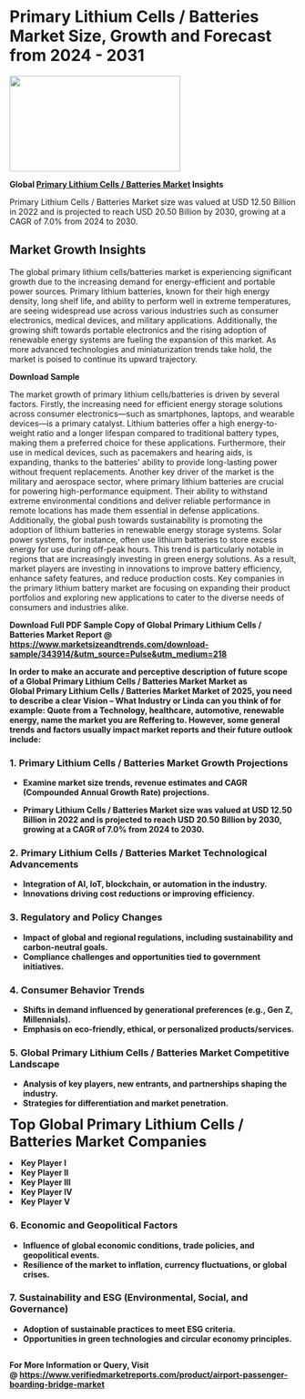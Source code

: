 <H1>Primary Lithium Cells / Batteries Market Size, Growth and Forecast from 2024 - 2031</H1><img class="aligncenter size-medium wp-image-584254" src="https://thirdeyenews.in/wp-content/uploads/2024/09/Global-Market-Research-300x168.jpeg" alt="" width="300" height="168" /><p><strong>Global&nbsp;<a href="https://www.marketsizeandtrends.com/download-sample/343914/&amp;utm_source=Pulse&amp;utm_medium=218">Primary Lithium Cells / Batteries Market</a> Insights</strong></p><p>Primary Lithium Cells / Batteries Market size was valued at USD 12.50 Billion in 2022 and is projected to reach USD 20.50 Billion by 2030, growing at a CAGR of 7.0% from 2024 to 2030.</p><p><h2>Market Growth Insights</h2> <p>The global primary lithium cells/batteries market is experiencing significant growth due to the increasing demand for energy-efficient and portable power sources. Primary lithium batteries, known for their high energy density, long shelf life, and ability to perform well in extreme temperatures, are seeing widespread use across various industries such as consumer electronics, medical devices, and military applications. Additionally, the growing shift towards portable electronics and the rising adoption of renewable energy systems are fueling the expansion of this market. As more advanced technologies and miniaturization trends take hold, the market is poised to continue its upward trajectory.</p> <p><strong>Download Sample</strong></p> <p>The market growth of primary lithium cells/batteries is driven by several factors. Firstly, the increasing need for efficient energy storage solutions across consumer electronics—such as smartphones, laptops, and wearable devices—is a primary catalyst. Lithium batteries offer a high energy-to-weight ratio and a longer lifespan compared to traditional battery types, making them a preferred choice for these applications. Furthermore, their use in medical devices, such as pacemakers and hearing aids, is expanding, thanks to the batteries' ability to provide long-lasting power without frequent replacements. Another key driver of the market is the military and aerospace sector, where primary lithium batteries are crucial for powering high-performance equipment. Their ability to withstand extreme environmental conditions and deliver reliable performance in remote locations has made them essential in defense applications. Additionally, the global push towards sustainability is promoting the adoption of lithium batteries in renewable energy storage systems. Solar power systems, for instance, often use lithium batteries to store excess energy for use during off-peak hours. This trend is particularly notable in regions that are increasingly investing in green energy solutions. As a result, market players are investing in innovations to improve battery efficiency, enhance safety features, and reduce production costs. Key companies in the primary lithium battery market are focusing on expanding their product portfolios and exploring new applications to cater to the diverse needs of consumers and industries alike. <p><strong></p><p><span class=""><strong>Download Full PDF Sample Copy of Global Primary Lithium Cells / Batteries Market Report</strong> @ <a href="https://www.marketsizeandtrends.com/download-sample/343914/&amp;utm_source=Pulse&amp;utm_medium=218" target="_blank">https://www.marketsizeandtrends.com/download-sample/343914/&amp;utm_source=Pulse&amp;utm_medium=218</a></span></p><p>In order to make an accurate and perceptive description of future scope of a Global&nbsp;Primary Lithium Cells / Batteries Market Market as Global&nbsp;Primary Lithium Cells / Batteries Market Market of 2025, you need to describe a clear Vision &ndash; What Industry or Linda can you think of for example: Quote from a Technology, healthcare, automotive, renewable energy, name the market you are Reffering to. However, some general trends and factors usually impact market reports and their future outlook include:</p><h3>1.&nbsp;<strong>Primary Lithium Cells / Batteries Market Growth Projections</strong></h3><ul><li>Examine market size trends, revenue estimates and CAGR (Compounded Annual Growth Rate) projections.</li><li><p>Primary Lithium Cells / Batteries Market size was valued at USD 12.50 Billion in 2022 and is projected to reach USD 20.50 Billion by 2030, growing at a CAGR of 7.0% from 2024 to 2030.</p></li></ul><h3>2.&nbsp;<strong>Primary Lithium Cells / Batteries Market Technological Advancements</strong></h3><ul><li>Integration of AI, IoT, blockchain, or automation in the industry.</li><li>Innovations driving cost reductions or improving efficiency.</li></ul><h3>3.&nbsp;<strong>Regulatory and Policy Changes</strong></h3><ul><li>Impact of global and regional regulations, including sustainability and carbon-neutral goals.</li><li>Compliance challenges and opportunities tied to government initiatives.</li></ul><h3>4.&nbsp;<strong>Consumer Behavior Trends</strong></h3><ul><li>Shifts in demand influenced by generational preferences (e.g., Gen Z, Millennials).</li><li>Emphasis on eco-friendly, ethical, or personalized products/services.</li></ul><h3>5.&nbsp;<strong>Global Primary Lithium Cells / Batteries Market Competitive Landscape</strong></h3><ul><li>Analysis of key players, new entrants, and partnerships shaping the industry.</li><li>Strategies for differentiation and market penetration.</li></ul><p data-pm-slice="1 1 []"><span style="color: inherit; font-family: inherit; font-size: 25px;">Top Global Primary Lithium Cells / Batteries Market Companies</span></p><div class="" data-test-id=""><p><li>Key Player I</li><li> Key Player II</li><li> Key Player III</li><li> Key Player IV</li><li> Key Player V</li></p></div><h3>6.&nbsp;<strong>Economic and Geopolitical Factors</strong></h3><ul><li>Influence of global economic conditions, trade policies, and geopolitical events.</li><li>Resilience of the market to inflation, currency fluctuations, or global crises.</li></ul><h3>7.&nbsp;<strong>Sustainability and ESG (Environmental, Social, and Governance)</strong></h3><ul><li>Adoption of sustainable practices to meet ESG criteria.</li><li>Opportunities in green technologies and circular economy principles.</li></ul><h2><strong style="font-size: 14px;">For More Information or Query, Visit @&nbsp;</strong><a style="background-color: #ffffff; font-size: 14px;" href="https://www.marketsizeandtrends.com/report/primary-lithium-cells-batteries-market/" target="_blank">https://www.verifiedmarketreports.com/product/airport-passenger-boarding-bridge-market</a></h2>
